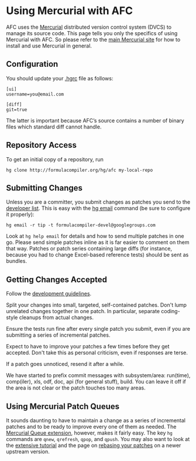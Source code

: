 # Using Mercurial with AFC #

AFC uses the [Mercurial](http://selenic.com/mercurial) distributed version control system (DVCS) to manage its source code. This page tells you only the specifics of using Mercurial with AFC. So please refer to the [main Mercurial site](http://selenic.com/mercurial) for how to install and use Mercurial in general.


## Configuration ##

You should update your [.hgrc](http://www.selenic.com/mercurial/hgrc.5.html) file as follows:
```
[ui]
username=you@email.com

[diff]
git=true
```

The latter is important because AFC’s source contains a number of binary files which standard diff cannot handle.


## Repository Access ##

To get an initial copy of a repository, run
```
hg clone http://formulacompiler.org/hg/afc my-local-repo
```


## Submitting Changes ##

Unless you are a committer, you submit changes as patches you send to the [developer list](http://groups.google.com/group/formulacompiler-devel/). This is easy with the [hg email](http://www.selenic.com/mercurial/wiki/index.cgi/PatchbombExtension) command (be sure to configure it properly):
```
hg email -r tip -t formulacompiler-devel@googlegroups.com
```

Look at `hg help email` for details and how to send multiple patches in one go. Please send simple patches inline as it is far easier to comment on them that way. Patches or patch series containing large diffs (for instance, because you had to change Excel-based reference tests) should be sent as bundles.


## Getting Changes Accepted ##

Follow the [development guidelines](http://www.formulacompiler.org/contribute/hacking/index.htm).

Split your changes into small, targeted, self-contained patches. Don't lump unrelated changes together in one patch. In particular, separate coding-style cleanups from actual changes.

Ensure the tests run fine after every single patch you submit, even if you are submitting a series of incremental patches.

Expect to have to improve your patches a few times before they get accepted. Don't take this as personal criticism, even if responses are terse.

If a patch goes unnoticed, resend it after a while.

We have started to prefix commit messages with subsystem/area: run(time), comp(iler), xls, odf, doc, api (for general stuff), build. You can leave it off if the area is not clear or the patch touches too many areas.


## Using Mercurial Patch Queues ##

It sounds daunting to have to maintain a change as a series of incremental patches and to be ready to improve every one of them as needed. The [Mercurial Queue extension](http://www.selenic.com/mercurial/wiki/index.cgi/MqExtension), however, makes it fairly easy. The key `hg` commands are `qnew`, `qrefresh`, `qpop`, and `qpush`. You may also want to look at the [extensive tutorial](http://hgbook.red-bean.com/hgbookch12.html#x16-26500012) and the page on [rebasing your patches](http://www.selenic.com/mercurial/wiki/index.cgi/MqMerge) on a newer upstream version.